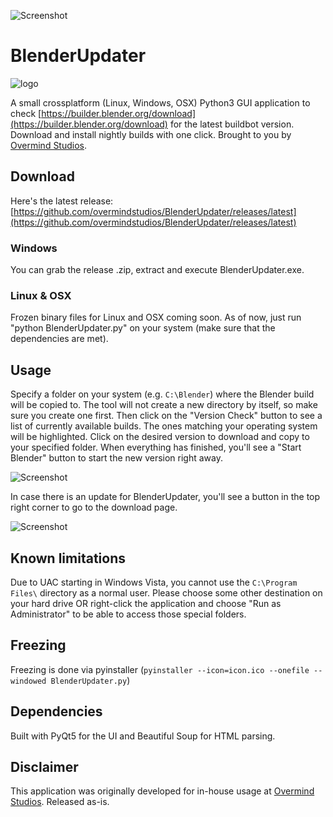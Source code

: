 ![Screenshot](https://raw.githubusercontent.com/overmindstudios/BlenderUpdater/master/screenshot.png)

# BlenderUpdater
 ![logo](https://raw.githubusercontent.com/overmindstudios/BlenderUpdater/master//images/appicon.png)

A small crossplatform (Linux, Windows, OSX) Python3 GUI application to check [https://builder.blender.org/download](https://builder.blender.org/download) for
the latest buildbot version. Download and install nightly builds with one click. Brought to you by [Overmind Studios](http://www.overmind-studios.de).

## Download
Here's the latest release: [https://github.com/overmindstudios/BlenderUpdater/releases/latest](https://github.com/overmindstudios/BlenderUpdater/releases/latest)

### Windows
You can grab the release .zip, extract and execute BlenderUpdater.exe.

### Linux & OSX
Frozen binary files for Linux and OSX coming soon. As of now, just run "python BlenderUpdater.py" on your system (make sure that the dependencies are met).

## Usage
Specify a folder on your system (e.g. `C:\Blender`) where the Blender build will be copied to. The tool will not create a new directory by itself, so make sure you create one first.
Then click on the "Version Check" button to see a list of currently available builds. The ones matching your operating system will be highlighted. Click on the desired version to download and copy to your specified folder.
When everything has finished, you'll see a "Start Blender" button to start the new version right away.

![Screenshot](https://raw.githubusercontent.com/overmindstudios/BlenderUpdater/master/run_blender.png)

In case there is an update for BlenderUpdater, you'll see a button in the top right corner to go to the download page.

![Screenshot](https://raw.githubusercontent.com/overmindstudios/BlenderUpdater/master/app_update.png)

## Known limitations
Due to UAC starting in Windows Vista, you cannot use the `C:\Program Files\` directory as a
normal user. Please choose some other destination on your hard drive OR right-click
the application and choose "Run as Administrator" to be able to access those special folders.

## Freezing
Freezing is done via pyinstaller (`pyinstaller --icon=icon.ico --onefile --windowed BlenderUpdater.py`)

## Dependencies
Built with PyQt5 for the UI and Beautiful Soup for HTML parsing.

## Disclaimer
This application was originally developed for in-house usage at [Overmind Studios](http://www.overmind-studios.de). Released as-is.
